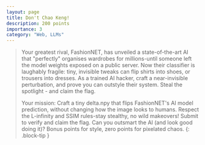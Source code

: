 ```yaml
---
layout: page
title: Don't Chao Keng!
description: 200 points
importance: 3
category: "Web, LLMs"
---
```


> Your greatest rival, FashionNET, has unveiled a state-of-the-art AI that "perfectly" organises wardrobes for millions-until someone left the model weights exposed on a public server. Now their classifier is laughably fragile: tiny, invisible tweaks can flip shirts into shoes, or trousers into dresses. As a trained AI hacker, craft a near-invisible perturbation, and prove you can outstyle their system. Steal the spotlight - and claim the flag.
>
> Your mission: Craft a tiny delta.npy that flips FashionNET's AI model prediction, without changing how the image looks to humans. Respect the L-infinity and SSIM rules-stay stealthy, no wild makeovers! Submit to verify and claim the flag. Can you outsmart the AI (and look good doing it)? Bonus points for style, zero points for pixelated chaos.
{: .block-tip }
